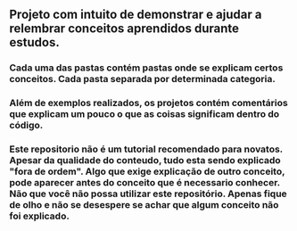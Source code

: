 <h2>Projeto com intuito de demonstrar e ajudar a relembrar conceitos aprendidos durante estudos.</h2>

<h3>Cada uma das pastas contém pastas onde se explicam certos conceitos. Cada pasta separada por determinada categoria.</h3>

<h3>Além de exemplos realizados, os projetos contém comentários que explicam um pouco o que as coisas significam dentro do código.</h3>

<h3>Este repositorio não é um tutorial recomendado para novatos. Apesar da qualidade do conteudo, tudo esta sendo explicado "fora de ordem". Algo que exige explicação de outro conceito, pode aparecer antes do conceito que é necessario conhecer. Não que você não possa utilizar este repositório. Apenas fique de olho e não se desespere se achar que algum conceito não foi explicado.</h3>
